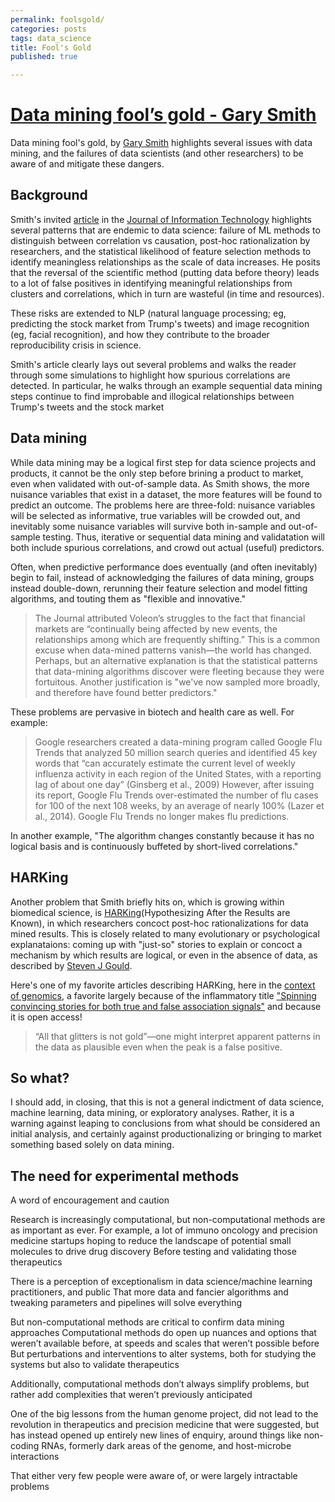 ```yaml
---
permalink: foolsgold/
categories: posts
tags: data_science
title: Fool's Gold
published: true

---
```

# [Data mining fool’s gold - Gary Smith](https://journals.sagepub.com/doi/abs/10.1177/0268396220915600)

Data mining fool's gold, by [Gary Smith](https://garysmithn.com/) highlights several issues with data mining, and the failures of data scientists (and other researchers) to be aware of and mitigate these dangers.

## Background 
Smith's invited [article](https://journals.sagepub.com/doi/abs/10.1177/0268396220915600) in the [Journal of Information Technology](https://journals.sagepub.com/home/jina) highlights several patterns that are endemic to data science: failure of ML methods to distinguish between correlation vs causation, post-hoc rationalization by researchers, and the statistical likelihood of feature selection methods to identify meaningless relationships as the scale of data increases. He posits that the reversal of the scientific method (putting data before theory) leads to a lot of false positives in identifying meaningful relationships from clusters and correlations, which in turn are wasteful (in time and resources).

These risks are extended to NLP (natural language processing; eg, predicting the stock market from Trump's tweets) and image recognition (eg, facial recognition), and how they contribute to the broader reproducibility crisis in science.

Smith's article clearly lays out several problems and walks the reader through some simulations to highlight how spurious correlations are detected. In particular, he walks through an example sequential data mining steps continue to find improbable and illogical relationships between Trump's tweets and the stock market

## Data mining
While data mining may be a logical first step for data science projects and products, it cannot be the only step before brining a product to market, even when validated with out-of-sample data. As Smith shows, the more nuisance variables that exist in a dataset, the more features will be found to predict an outcome. The problems here are three-fold: nuisance variables will be selected as informative, true variables will be crowded out, and inevitably some nuisance variables will survive both in-sample and out-of-sample testing. Thus, iterative or sequential data mining and validatation will both include spurious correlations, and crowd out actual (useful) predictors.

Often, when predictive performance does eventually (and often inevitably) begin to fail, instead of acknowledging the failures of data mining, groups instead double-down, rerunning their feature selection and model fitting algorithms, and touting them as "flexible and innovative."
> The Journal attributed Voleon’s struggles to the fact that financial markets are “continually being affected by new events, the relationships among which are frequently shifting.” This is a common excuse when data-mined patterns vanish—the world has changed. Perhaps, but an alternative explanation is that the statistical patterns that data-mining algorithms discover were fleeting because they were fortuitous.
Another justification is "we've now sampled more broadly, and therefore have found better predictors."

These problems are pervasive in biotech and health care as well. For example:
> Google researchers created a data-mining program called Google Flu Trends that analyzed 50 million search queries and identified 45 key words that “can accurately estimate the current level of weekly influenza activity in each region of the United States, with a reporting lag of about one day” (Ginsberg et al., 2009)
> However, after issuing its report, Google Flu Trends over-estimated the number of flu cases for 100 of the next 108 weeks, by an average of nearly 100% (Lazer et al., 2014). Google Flu Trends no longer makes flu predictions.

In another example, "The algorithm changes constantly because it has no logical basis and is continuously buffeted by short-lived correlations."

## HARKing
Another problem that Smith briefly hits on, which is growing within biomedical science, is [HARKing](https://en.wikipedia.org/wiki/HARKing)(Hypothesizing After the Results are Known), in which researchers concoct post-hoc rationalizations for data mined results. This is closely related to many evolutionary or psychological explanataions: coming up with "just-so" stories to explain or concoct a mechanism by which results are logical, or even in the absence of data, as described by [Steven J Gould](https://www.newyorker.com/magazine/2012/09/17/it-aint-necessarily-so).

Here's one of my favorite articles describing HARKing, here in the [context of genomics](https://onlinelibrary.wiley.com/doi/full/10.1002/gepi.22189), a favorite largely because of the inflammatory title ["Spinning convincing stories for both true and false association signals"](https://onlinelibrary.wiley.com/doi/full/10.1002/gepi.22189) and because it is open access!
> “All that glitters is not gold”—one might interpret apparent patterns in the data as plausible even when the peak is a false positive.


## So what?
I should add, in closing, that this is not a general indictment of data science, machine learning, data mining, or exploratory analyses. Rather, it is a warning against leaping to conclusions from what should be considered an initial analysis, and certainly against productionalizing or bringing to market something based solely on data mining.

## The need for experimental methods
A word of encouragement and caution

Research is increasingly computational, but non-computational methods are as important as ever.
For example, a lot of immuno oncology and precision medicine startups hoping to reduce the landscape of potential small molecules to drive drug discovery
Before testing and validating those therapeutics

There is a perception of exceptionalism in data science/machine learning practitioners, and public
That more data and fancier algorithms and tweaking parameters and pipelines will solve everything

But non-computational methods are critical to confirm data mining approaches
Computational methods do open up nuances and options that weren’t available before, at speeds and scales that weren’t possible before
But perturbations and interventions to alter systems, both for studying the systems but also to validate therapeutics


Additionally, computational methods don’t always simplify problems, but rather add complexities that weren’t previously anticipated

One of the big lessons from the human genome project, did not lead to the revolution in therapeutics and precision medicine that were suggested, 
but has instead opened up entirely new lines of enquiry, around things like non-coding RNAs, formerly dark areas of the genome, and host-microbe interactions

That either very few people were aware of, or were largely intractable problems
